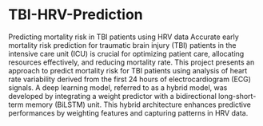 # TBI-HRV-Prediction
Predicting mortality risk in TBI patients using HRV data
Accurate early mortality risk prediction for traumatic brain injury (TBI) patients in the intensive care unit (ICU) is crucial for optimizing patient care, allocating resources effectively, and reducing mortality rate. 
This project presents an approach to predict mortality risk for TBI patients using analysis of heart rate variability derived from the first 24 hours of electrocardiogram (ECG) signals. 
A deep learning model, referred to as a hybrid model, was developed by integrating a weight predictor with a bidirectional long-short-term memory (BiLSTM) unit. 
This hybrid architecture enhances predictive performances by weighting features and capturing patterns in HRV data. 
